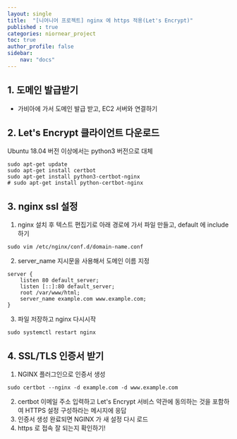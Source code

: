 ```yaml
---
layout: single
title:  "[니어니어 프로젝트] nginx 에 https 적용(Let's Encrypt)"
published : true
categories: niornear_project
toc: true
author_profile: false
sidebar:
    nav: "docs"
---
```


## 1. 도메인 발급받기

- 가비아에 가서 도메인 발급 받고, EC2 서버와 연결하기

## 2. Let's Encrypt 클라이언트 다운로드

Ubuntu 18.04 버전 이상에서는 python3 버전으로 대체

```shell
sudo apt-get update
sudo apt-get install certbot
sudo apt-get install python3-certbot-nginx
# sudo apt-get install python-certbot-nginx
```

## 3. nginx ssl 설정

1. nginx 설치 후 텍스트 편집기로 아래 경로에 가서 파일 만들고, default 에 include 하기

```shell
sudo vim /etc/nginx/conf.d/domain-name.conf
```

2. server_name 지시문을 사용해서 도메인 이름 지정

```shell
server {
    listen 80 default_server;
    listen [::]:80 default_server;
    root /var/www/html;
    server_name example.com www.example.com;
}
```

3. 파일 저장하고 nginx 다시시작

```shell
sudo systemctl restart nginx
```

## 4. SSL/TLS 인증서 받기

1. NGINX 플러그인으로 인증서 생성

```shell
sudo certbot --nginx -d example.com -d www.example.com
```

2. certbot 이메일 주소 입력하고 Let's Encrypt 서비스 약관에 동의하는 것을 포함하여 HTTPS 설정 구성하라는 메시지에 응답
3. 인증서 생성 완료되면 NGINX 가 새 설정 다시 로드
4. https 로 접속 잘 되는지 확인하기!